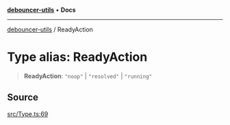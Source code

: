 [**debouncer-utils**](../README.md) • **Docs**

***

[debouncer-utils](../README.md) / ReadyAction

# Type alias: ReadyAction

> **ReadyAction**: `"noop"` \| `"resolved"` \| `"running"`

## Source

[src/Type.ts:69](https://github.com/CaioOliveira793/debouncer-utils/blob/v0.2.0/src/Type.ts#L69)
